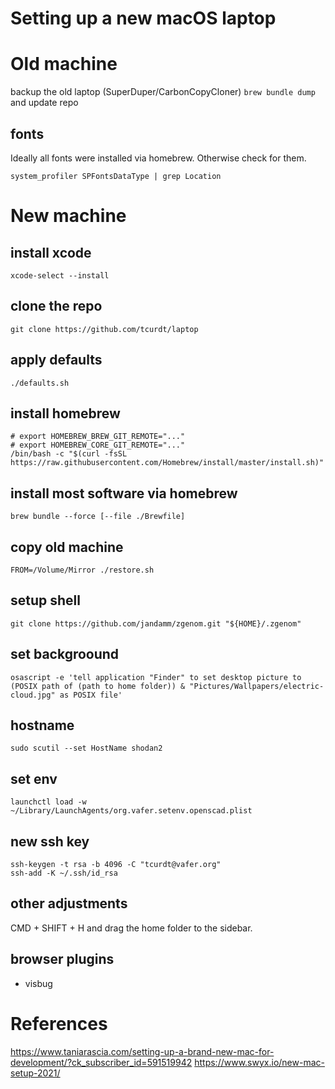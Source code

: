 # Setting up a new macOS laptop

# Old machine

backup the old laptop (SuperDuper/CarbonCopyCloner)
`brew bundle dump` and update repo

## fonts

Ideally all fonts were installed via homebrew. Otherwise check for them.

    system_profiler SPFontsDataType | grep Location

# New machine

## install xcode

    xcode-select --install

## clone the repo

    git clone https://github.com/tcurdt/laptop

## apply defaults

    ./defaults.sh

## install homebrew

    # export HOMEBREW_BREW_GIT_REMOTE="..."
    # export HOMEBREW_CORE_GIT_REMOTE="..."
    /bin/bash -c "$(curl -fsSL https://raw.githubusercontent.com/Homebrew/install/master/install.sh)"

## install most software via homebrew

    brew bundle --force [--file ./Brewfile]

## copy old machine

    FROM=/Volume/Mirror ./restore.sh

## setup shell

    git clone https://github.com/jandamm/zgenom.git "${HOME}/.zgenom"

## set backgroound

    osascript -e 'tell application "Finder" to set desktop picture to (POSIX path of (path to home folder)) & "Pictures/Wallpapers/electric-cloud.jpg" as POSIX file'

## hostname

    sudo scutil --set HostName shodan2

## set env

    launchctl load -w ~/Library/LaunchAgents/org.vafer.setenv.openscad.plist

## new ssh key

    ssh-keygen -t rsa -b 4096 -C "tcurdt@vafer.org"
    ssh-add -K ~/.ssh/id_rsa

## other adjustments

CMD + SHIFT + H and drag the home folder to the sidebar.

## browser plugins

- visbug

# References

https://www.taniarascia.com/setting-up-a-brand-new-mac-for-development/?ck_subscriber_id=591519942
https://www.swyx.io/new-mac-setup-2021/